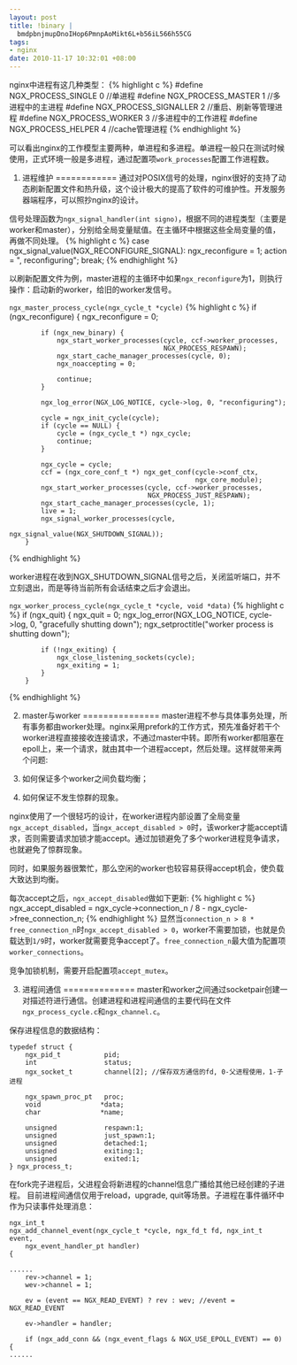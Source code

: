 ```yaml
--- 
layout: post
title: !binary |
  bmdpbnjmupDnoIHop6PmnpAoMikt6L+b56iL566h55CG
tags:
- nginx
date: 2010-11-17 10:32:01 +08:00
---
```


nginx中进程有这几种类型：
{% highlight c %}
#define NGX_PROCESS_SINGLE     0          //单进程
#define NGX_PROCESS_MASTER     1          //多进程中的主进程
#define NGX_PROCESS_SIGNALLER  2          //重启、刷新等管理进程
#define NGX_PROCESS_WORKER     3          //多进程中的工作进程
#define NGX_PROCESS_HELPER     4          //cache管理进程
{% endhighlight %}

可以看出nginx的工作模型主要两种，单进程和多进程。单进程一般只在测试时候使用，正式环境一般是多进程，通过配置项`work_processes`配置工作进程数。

1. 进程维护 
============
通过对POSIX信号的处理，nginx很好的支持了动态刷新配置文件和热升级，这个设计极大的提高了软件的可维护性。开发服务器端程序，可以照抄nginx的设计。

信号处理函数为`ngx_signal_handler(int signo)`，根据不同的进程类型（主要是worker和master），分别给全局变量赋值。在主循环中根据这些全局变量的值，再做不同处理。
{% highlight c %}
        case ngx_signal_value(NGX_RECONFIGURE_SIGNAL):
            ngx_reconfigure = 1;
            action = ", reconfiguring";
            break;
{% endhighlight %}

以刷新配置文件为例，master进程的主循环中如果`ngx_reconfigure`为1，则执行操作：启动新的worker，给旧的worker发信号。

`ngx_master_process_cycle(ngx_cycle_t *cycle)`
{% highlight c %}
        if (ngx_reconfigure) {
            ngx_reconfigure = 0;

            if (ngx_new_binary) {
                ngx_start_worker_processes(cycle, ccf->worker_processes,
                                           NGX_PROCESS_RESPAWN);
                ngx_start_cache_manager_processes(cycle, 0);
                ngx_noaccepting = 0;

                continue;
            }

            ngx_log_error(NGX_LOG_NOTICE, cycle->log, 0, "reconfiguring");

            cycle = ngx_init_cycle(cycle);
            if (cycle == NULL) {
                cycle = (ngx_cycle_t *) ngx_cycle;
                continue;
            }

            ngx_cycle = cycle;
            ccf = (ngx_core_conf_t *) ngx_get_conf(cycle->conf_ctx,
                                                   ngx_core_module);
            ngx_start_worker_processes(cycle, ccf->worker_processes,
                                       NGX_PROCESS_JUST_RESPAWN);
            ngx_start_cache_manager_processes(cycle, 1);
            live = 1;
            ngx_signal_worker_processes(cycle,
                                        ngx_signal_value(NGX_SHUTDOWN_SIGNAL));
        }
{% endhighlight %}

worker进程在收到NGX_SHUTDOWN_SIGNAL信号之后，关闭监听端口，并不立刻退出，而是等待当前所有会话结束之后才会退出。

`ngx_worker_process_cycle(ngx_cycle_t *cycle, void *data)`
{% highlight c %}
        if (ngx_quit) {
            ngx_quit = 0;
            ngx_log_error(NGX_LOG_NOTICE, cycle->log, 0,
                          "gracefully shutting down");
            ngx_setproctitle("worker process is shutting down");

            if (!ngx_exiting) {
                ngx_close_listening_sockets(cycle);
                ngx_exiting = 1;
            }
        }
{% endhighlight %}


2. master与worker
===============
master进程不参与具体事务处理，所有事务都由worker处理。nginx采用prefork的工作方式，预先准备好若干个worker进程直接接收连接请求，不通过master中转。即所有worker都阻塞在epoll上，来一个请求，就由其中一个进程accept，然后处理。这样就带来两个问题:

1.  如何保证多个worker之间负载均衡；
2.  如何保证不发生惊群的现象。

nginx使用了一个很轻巧的设计，在worker进程内部设置了全局变量`ngx_accept_disabled`，当`ngx_accept_disabled > 0`时，该worker才能accept请求，否则需要请求加锁才能accept。通过加锁避免了多个worker进程竞争请求，也就避免了惊群现象。

同时，如果服务器很繁忙，那么空闲的worker也较容易获得accept机会，使负载大致达到均衡。

每次accept之后，`ngx_accept_disabled`做如下更新:
{% highlight c %}
        ngx_accept_disabled = ngx_cycle->connection_n / 8
                              - ngx_cycle->free_connection_n;
{% endhighlight %}
显然当`connection_n > 8 * free_connection_n`时`ngx_accept_disabled > 0`，worker不需要加锁，也就是负载达到`1/9`时，worker就需要竞争accept了。`free_connection_n`最大值为配置项`worker_connections`。

竞争加锁机制，需要开启配置项`accept_mutex`。


3. 进程间通信
==============
master和worker之间通过socketpair创建一对描述符进行通信。创建进程和进程间通信的主要代码在文件`ngx_process_cycle.c`和`ngx_channel.c`。

保存进程信息的数据结构：

    typedef struct {
        ngx_pid_t           pid;
        int                 status;
        ngx_socket_t        channel[2]; //保存双方通信的fd, 0-父进程使用，1-子进程

        ngx_spawn_proc_pt   proc;
        void               *data;
        char               *name;

        unsigned            respawn:1;
        unsigned            just_spawn:1;
        unsigned            detached:1;
        unsigned            exiting:1;
        unsigned            exited:1;
    } ngx_process_t;

在fork完子进程后，父进程会将新进程的channel信息广播给其他已经创建的子进程。
目前进程间通信仅用于reload，upgrade, quit等场景。子进程在事件循环中作为只读事件处理消息：

    ngx_int_t
    ngx_add_channel_event(ngx_cycle_t *cycle, ngx_fd_t fd, ngx_int_t event,
        ngx_event_handler_pt handler)
    {

    ......
        rev->channel = 1;
        wev->channel = 1;

        ev = (event == NGX_READ_EVENT) ? rev : wev; //event = NGX_READ_EVENT

        ev->handler = handler;

        if (ngx_add_conn && (ngx_event_flags & NGX_USE_EPOLL_EVENT) == 0) {
    ......

